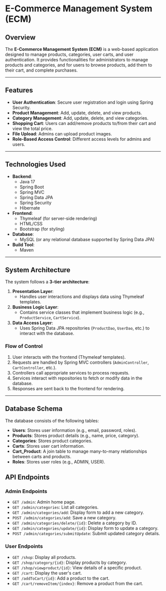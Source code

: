 # E-Commerce Management System (ECM)

## Overview
The **E-Commerce Management System (ECM)** is a web-based application designed to manage products, categories, user carts, and user authentication. It provides functionalities for administrators to manage products and categories, and for users to browse products, add them to their cart, and complete purchases.

---

## Features
- **User Authentication**: Secure user registration and login using Spring Security.
- **Product Management**: Add, update, delete, and view products.
- **Category Management**: Add, update, delete, and view categories.
- **Shopping Cart**: Users can add/remove products to/from their cart and view the total price.
- **File Upload**: Admins can upload product images.
- **Role-Based Access Control**: Different access levels for admins and users.

---

## Technologies Used
- **Backend**:
  - Java 17
  - Spring Boot
  - Spring MVC
  - Spring Data JPA
  - Spring Security
  - Hibernate
- **Frontend**:
  - Thymeleaf (for server-side rendering)
  - HTML/CSS
  - Bootstrap (for styling)
- **Database**:
  - MySQL (or any relational database supported by Spring Data JPA)
- **Build Tool**:
  - Maven

---

## System Architecture
The system follows a **3-tier architecture**:
1. **Presentation Layer**:
   - Handles user interactions and displays data using Thymeleaf templates.
2. **Business Logic Layer**:
   - Contains service classes that implement business logic (e.g., `ProductService`, `CartService`).
3. **Data Access Layer**:
   - Uses Spring Data JPA repositories (`ProductDao`, `UserDao`, etc.) to interact with the database.

### Flow of Control
1. User interacts with the frontend (Thymeleaf templates).
2. Requests are handled by Spring MVC controllers (`AdminController`, `CartController`, etc.).
3. Controllers call appropriate services to process requests.
4. Services interact with repositories to fetch or modify data in the database.
5. Responses are sent back to the frontend for rendering.

---

## Database Schema
The database consists of the following tables:
- **Users**: Stores user information (e.g., email, password, roles).
- **Products**: Stores product details (e.g., name, price, category).
- **Categories**: Stores product categories.
- **Carts**: Stores user cart information.
- **Cart_Product**: A join table to manage many-to-many relationships between carts and products.
- **Roles**: Stores user roles (e.g., ADMIN, USER).

## API Endpoints
### Admin Endpoints
- `GET /admin`: Admin home page.
- `GET /admin/categories`: List all categories.
- `GET /admin/categories/add`: Display form to add a new category.
- `POST /admin/categories/add`: Save a new category.
- `GET /admin/categories/delete/{id}`: Delete a category by ID.
- `GET /admin/categories/update/{id}`: Display form to update a category.
- `POST /admin/categories/submitUpdate`: Submit updated category details.

### User Endpoints
- `GET /shop`: Display all products.
- `GET /shop/category/{id}`: Display products by category.
- `GET /shop/viewproduct/{id}`: View details of a specific product.
- `GET /cart`: Display the user's cart.
- `GET /addToCart/{id}`: Add a product to the cart.
- `GET /cart/removeItem/{index}`: Remove a product from the cart.


